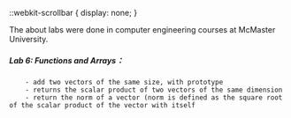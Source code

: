 ::webkit-scrollbar {
    display: none;
}

The about labs were done in computer engineering courses at McMaster University.

##### Lab 6: Functions and Arrays：
        - add two vectors of the same size, with prototype  
        - returns the scalar product of two vectors of the same dimension  
        - return the norm of a vector (norm is defined as the square root of the scalar product of the vector with itself
        
        

